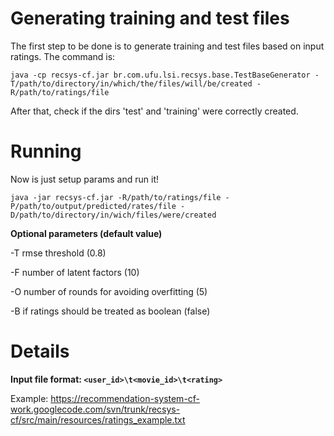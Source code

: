 # Generating training and test files #

The first step to be done is to generate training and test files based on input ratings. The command is:

`java -cp recsys-cf.jar br.com.ufu.lsi.recsys.base.TestBaseGenerator -T/path/to/directory/in/which/the/files/will/be/created -R/path/to/ratings/file`

After that, check if the dirs 'test' and 'training' were correctly created.

# Running #

Now is just setup params and run it!

`java -jar recsys-cf.jar -R/path/to/ratings/file -P/path/to/output/predicted/rates/file -D/path/to/directory/in/wich/files/were/created`

**Optional parameters (default value)**

-T rmse threshold (0.8)

-F number of latent factors (10)

-O number of rounds for avoiding overfitting (5)

-B if ratings should be treated as boolean (false)



# Details #

**Input file format: `<user_id>\t<movie_id>\t<rating>`**

Example: https://recommendation-system-cf-work.googlecode.com/svn/trunk/recsys-cf/src/main/resources/ratings_example.txt